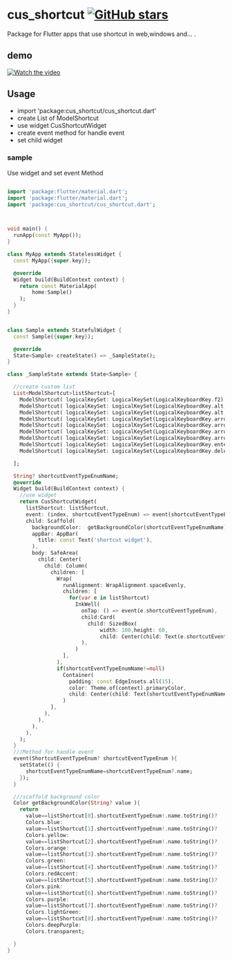 # cus_shortcut [![GitHub stars](https://img.shields.io/github/stars/Alitaheri1374/cus_shortcut.svg)](https://github.com/Alitaheri1374/cus_shortcut)

Package for Flutter apps that use shortcut in web,windows and... .

## demo
[![Watch the video](https://drive.google.com/file/d/1N8XZMTG_6fGdZfLm7e53MkuHJ3uL2F38/view?usp=sharing)](https://drive.google.com/file/d/1DeeDdaxkrkEx7WVOysUEB01D3svU7ZFX/view?usp=sharing)

## Usage
    
[//]: # (To use this package, follow the [installing guide]&#40;https://pub.dev/packages/cus_shortcut/install;.)
- import 'package:cus_shortcut/cus_shortcut.dart'
- create List of ModelShortcut
- use widget CusShortcutWidget
- create event method for handle event
- set child widget 
### sample

Use widget and set event Method 
 

```dart

import 'package:flutter/material.dart';
import 'package:flutter/material.dart'; 
import 'package:cus_shortcut/cus_shortcut.dart';



void main() {
  runApp(const MyApp());
}

class MyApp extends StatelessWidget {
  const MyApp({super.key});

  @override
  Widget build(BuildContext context) {
    return const MaterialApp(
        home:Sample()
    );
  }
}


class Sample extends StatefulWidget {
  const Sample({super.key});

  @override
  State<Sample> createState() => _SampleState();
}

class _SampleState extends State<Sample> {

  //create custom list
  List<ModelShortcut>listShortcut=[
    ModelShortcut( logicalKeySet: LogicalKeySet(LogicalKeyboardKey.f2),shortcutEventTypeEnum: ShortcutEventTypeEnum.f2),
    ModelShortcut( logicalKeySet: LogicalKeySet(LogicalKeyboardKey.alt,LogicalKeyboardKey.f6),shortcutEventTypeEnum: ShortcutEventTypeEnum.altF6),
    ModelShortcut( logicalKeySet: LogicalKeySet(LogicalKeyboardKey.alt,LogicalKeyboardKey.f5),shortcutEventTypeEnum: ShortcutEventTypeEnum.altF5),
    ModelShortcut( logicalKeySet: LogicalKeySet(LogicalKeyboardKey.arrowDown),shortcutEventTypeEnum: ShortcutEventTypeEnum.arrowDown),
    ModelShortcut( logicalKeySet: LogicalKeySet(LogicalKeyboardKey.arrowUp),shortcutEventTypeEnum: ShortcutEventTypeEnum.arrowUp),
    ModelShortcut( logicalKeySet: LogicalKeySet(LogicalKeyboardKey.arrowLeft),shortcutEventTypeEnum: ShortcutEventTypeEnum.arrowLeft),
    ModelShortcut( logicalKeySet: LogicalKeySet(LogicalKeyboardKey.arrowRight),shortcutEventTypeEnum: ShortcutEventTypeEnum.arrowRight),
    ModelShortcut( logicalKeySet: LogicalKeySet(LogicalKeyboardKey.enter),shortcutEventTypeEnum: ShortcutEventTypeEnum.enter),
    ModelShortcut( logicalKeySet: LogicalKeySet(LogicalKeyboardKey.delete),shortcutEventTypeEnum: ShortcutEventTypeEnum.delete),

  ];

  String? shortcutEventTypeEnumName;
  @override
  Widget build(BuildContext context) {
    //use widget
    return CusShortcutWidget(
      listShortcut: listShortcut,
      event: (index, shortcutEventTypeEnum) => event(shortcutEventTypeEnum),
      child: Scaffold(
        backgroundColor:  getBackgroundColor(shortcutEventTypeEnumName),
        appBar: AppBar(
          title: const Text('shortcut widget'),
        ),
        body: SafeArea(
          child: Center(
            child: Column(
              children: [
                Wrap(
                  runAlignment: WrapAlignment.spaceEvenly,
                  children: [
                    for(var e in listShortcut)
                      InkWell(
                        onTap: () => event(e.shortcutEventTypeEnum),
                        child:Card(
                          child: SizedBox(
                              width: 100,height: 60,
                              child: Center(child: Text(e.shortcutEventTypeEnum?.name??''))),
                        ),
                      )
                  ],
                ),
                if(shortcutEventTypeEnumName!=null)
                  Container(
                    padding: const EdgeInsets.all(15),
                    color: Theme.of(context).primaryColor,
                    child: Center(child: Text(shortcutEventTypeEnumName!),),
                  )
              ],
            ),
          ),
        ),
      ),
    );
  }
  ///Method for handle event
  event(ShortcutEventTypeEnum? shortcutEventTypeEnum ){
    setState(() {
      shortcutEventTypeEnumName=shortcutEventTypeEnum?.name;
    });
  }

  ///scaffold background color
  Color getBackgroundColor(String? value ){
    return
      value==listShortcut[0].shortcutEventTypeEnum!.name.toString()?
      Colors.blue:
      value==listShortcut[1].shortcutEventTypeEnum!.name.toString()?
      Colors.yellow:
      value==listShortcut[2].shortcutEventTypeEnum!.name.toString()?
      Colors.orange:
      value==listShortcut[3].shortcutEventTypeEnum!.name.toString()?
      Colors.green:
      value==listShortcut[4].shortcutEventTypeEnum!.name.toString()?
      Colors.redAccent:
      value==listShortcut[5].shortcutEventTypeEnum!.name.toString()?
      Colors.pink:
      value==listShortcut[6].shortcutEventTypeEnum!.name.toString()?
      Colors.purple:
      value==listShortcut[7].shortcutEventTypeEnum!.name.toString()?
      Colors.lightGreen:
      value==listShortcut[8].shortcutEventTypeEnum!.name.toString()?
      Colors.deepPurple:
      Colors.transparent;

  }
}


```
   
